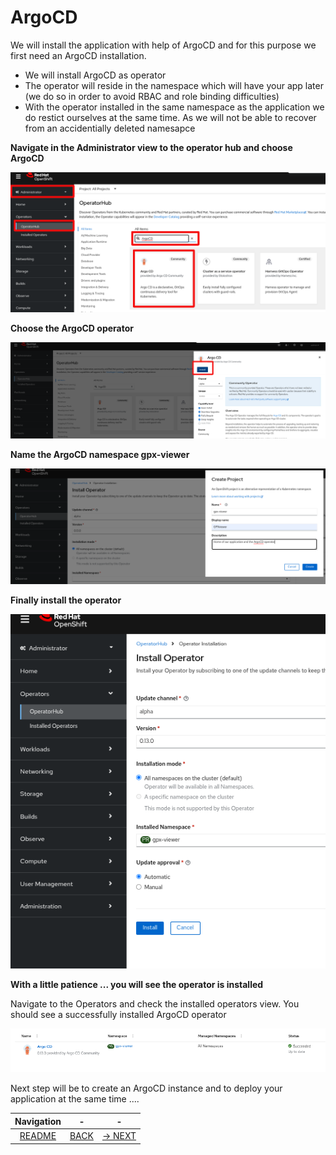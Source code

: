 # ArgoCD

We will install the application with help of ArgoCD and for this purpose we first need an ArgoCD installation.
* We will install ArgoCD as operator
* The operator will reside in the namespace which will have your app later (we do so in order to avoid RBAC and role binding difficulties)
* With the operator installed in the same namespace as the application we do restict ourselves at the same time. As we will not be able to recover from an accidentially deleted namesapce 


**Navigate in the Administrator view to the operator hub and choose ArgoCD**

![ArgoCD Operator](../images/argocd-01.png)

**Choose the ArgoCD operator**

![ArgoCD Operator](../images/argocd-02.png)

**Name the ArgoCD namespace gpx-viewer**

![ArgoCD Operator](../images/argocd-04.png)

**Finally install the operator**

![ArgoCD Operator](../images/argocd-05.png)

**With a little patience ... you will see the operator is installed**

Navigate to the Operators and check the installed operators view. You should see a successfully installed ArgoCD operator

![ArgoCD Operator](../images/argocd-06.png)

Next step will be to create an ArgoCD instance and to deploy your application at the same time ....

|Navigation|-|-|
|:-------:|:-------:|:-------:|
|[README](../README.md)|[BACK](./2-base-create-artefacts.md)|[-> NEXT](./4-argo.md)|
